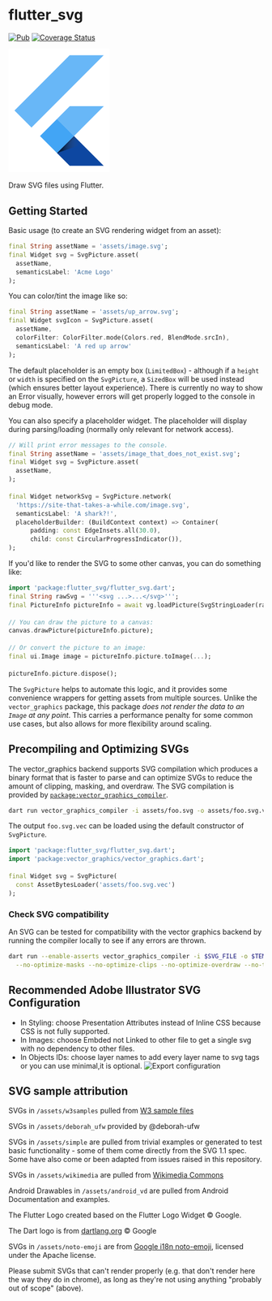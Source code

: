 # flutter_svg

[![Pub](https://img.shields.io/pub/v/flutter_svg.svg)](https://pub.dartlang.org/packages/flutter_svg) [![Coverage Status](https://coveralls.io/repos/github/dnfield/flutter_svg/badge.svg?branch=master)](https://coveralls.io/github/dnfield/flutter_svg?branch=master)

<!-- markdownlint-disable MD033 -->
<img src="https://raw.githubusercontent.com/dnfield/flutter_svg/7d374d7107561cbd906d7c0ca26fef02cc01e7c8/example/assets/flutter_logo.svg?sanitize=true" width="200px" alt="Flutter Logo which can be rendered by this package!">
<!-- markdownlint-enable MD033 -->

Draw SVG files using Flutter.

## Getting Started

Basic usage (to create an SVG rendering widget from an asset):

```dart
final String assetName = 'assets/image.svg';
final Widget svg = SvgPicture.asset(
  assetName,
  semanticsLabel: 'Acme Logo'
);
```

You can color/tint the image like so:

```dart
final String assetName = 'assets/up_arrow.svg';
final Widget svgIcon = SvgPicture.asset(
  assetName,
  colorFilter: ColorFilter.mode(Colors.red, BlendMode.srcIn),
  semanticsLabel: 'A red up arrow'
);
```

The default placeholder is an empty box (`LimitedBox`) - although if a `height`
or `width` is specified on the `SvgPicture`, a `SizedBox` will be used instead
(which ensures better layout experience). There is currently no way to show an
Error visually, however errors will get properly logged to the console in debug
mode.

You can also specify a placeholder widget. The placeholder will display during
parsing/loading (normally only relevant for network access).

```dart
// Will print error messages to the console.
final String assetName = 'assets/image_that_does_not_exist.svg';
final Widget svg = SvgPicture.asset(
  assetName,
);

final Widget networkSvg = SvgPicture.network(
  'https://site-that-takes-a-while.com/image.svg',
  semanticsLabel: 'A shark?!',
  placeholderBuilder: (BuildContext context) => Container(
      padding: const EdgeInsets.all(30.0),
      child: const CircularProgressIndicator()),
);
```

If you'd like to render the SVG to some other canvas, you can do something like:

```dart
import 'package:flutter_svg/flutter_svg.dart';
final String rawSvg = '''<svg ...>...</svg>''';
final PictureInfo pictureInfo = await vg.loadPicture(SvgStringLoader(rawSvg), null);

// You can draw the picture to a canvas:
canvas.drawPicture(pictureInfo.picture);

// Or convert the picture to an image:
final ui.Image image = pictureInfo.picture.toImage(...);

pictureInfo.picture.dispose();
```

The `SvgPicture` helps to automate this logic, and it provides some convenience
wrappers for getting assets from multiple sources. Unlike the `vector_graphics`
package, this package _does not render the data to an `Image` at any point_.
This carries a performance penalty for some common use cases, but also allows
for more flexibility around scaling.

## Precompiling and Optimizing SVGs

The vector_graphics backend supports SVG compilation which produces a binary
format that is faster to parse and can optimize SVGs to reduce the amount of
clipping, masking, and overdraw. The SVG compilation is provided by
[`package:vector_graphics_compiler`](https://pub.dev/packages/vector_graphics_compiler).

```sh
dart run vector_graphics_compiler -i assets/foo.svg -o assets/foo.svg.vec
```

The output `foo.svg.vec` can be loaded using the default constructor of
`SvgPicture`.

```dart
import 'package:flutter_svg/flutter_svg.dart';
import 'package:vector_graphics/vector_graphics.dart';

final Widget svg = SvgPicture(
  const AssetBytesLoader('assets/foo.svg.vec')
);
```

### Check SVG compatibility

An SVG can be tested for compatibility with the vector graphics backend by
running the compiler locally to see if any errors are thrown.

```sh
dart run --enable-asserts vector_graphics_compiler -i $SVG_FILE -o $TEMPORARY_OUTPUT_TO_BE_DELETED \
  --no-optimize-masks --no-optimize-clips --no-optimize-overdraw --no-tessellate
```

## Recommended Adobe Illustrator SVG Configuration
- In Styling: choose Presentation Attributes instead of Inline CSS because CSS is not fully supported.
- In Images: choose Embded not Linked to other file to get a single svg with no dependency to other files.
- In Objects IDs: choose layer names to add every layer name to svg tags or you can use minimal,it is optional.
![Export configuration](https://user-images.githubusercontent.com/2842459/62599914-91de9c00-b8fe-11e9-8fb7-4af57d5100f7.png)

## SVG sample attribution

SVGs in `/assets/w3samples` pulled from [W3 sample files](https://dev.w3.org/SVG/tools/svgweb/samples/svg-files/)

SVGs in `/assets/deborah_ufw` provided by @deborah-ufw

SVGs in `/assets/simple` are pulled from trivial examples or generated to test
basic functionality - some of them come directly from the SVG 1.1 spec. Some
have also come or been adapted from issues raised in this repository.

SVGs in `/assets/wikimedia` are pulled from [Wikimedia Commons](https://commons.wikimedia.org/wiki/Main_Page)

Android Drawables in `/assets/android_vd` are pulled from Android Documentation
and examples.

The Flutter Logo created based on the Flutter Logo Widget © Google.

The Dart logo is from
[dartlang.org](https://github.com/dart-lang/site-shared/blob/master/src/_assets/images/dart/logo%2Btext/horizontal/original.svg)
© Google

SVGs in `/assets/noto-emoji` are from [Google i18n noto-emoji](https://github.com/googlei18n/noto-emoji),
licensed under the Apache license.

Please submit SVGs that can't render properly (e.g. that don't render here the
way they do in chrome), as long as they're not using anything "probably out of
scope" (above).
